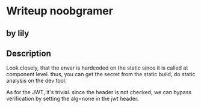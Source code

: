 # Writeup noobgramer

## by lily

## Description 
Look closely, that the envar is hardcoded on the static since it is called at component level. thus, you can get the secret from the static build, do static analysis on the dev tool. 

As for the JWT, it's trivial. since the header is not checked, we can bypass verification by setting the alg=none in the jwt header.

